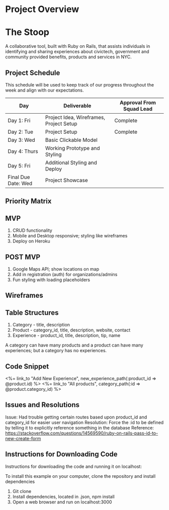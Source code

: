 # Project Overview

# The Stoop
A collaborative tool, built with Ruby on Rails, that assists individuals in identifying and sharing experiences about civictech, government and community provided benefits, products and services in NYC.

## Project Schedule

This schedule will be used to keep track of our progress throughout the week and align with our expectations.  

|  Day | Deliverable | Approval From Squad Lead |
|---|---| ---|
|Day 1: Fri| Project Idea, Wireframes, Project Setup| Complete |
|Day 2: Tue| Project Setup| Complete |
|Day 3: Wed| Basic Clickable Model | |
|Day 4: Thurs| Working Prototype and Styling| |
|Day 5: Fri| Additional Styling and Deploy | |
|Final Due Date: Wed| Project Showcase | |

## Priority Matrix

## MVP

1. CRUD functionality
2. Mobile and Desktop responsive; styling like wireframes
3. Deploy on Heroku

## POST MVP

1. Google Maps API; show locations on map
2. Add in registration (auth) for organizations/admins
3. Fun styling with loading placeholders

## Wireframes

## Table Structures
1. Category - title, description
2. Product - category_id, title, description, website, contact
3. Experience - product_id, title, description, tip, name

A category can have many products and a product can have many experiences; but a category has no experiences.

## Code Snippet

<%= link_to "Add New Experience", new_experience_path(:product_id => @product.id) %>
<%= link_to "All products", category_path(:id => @product.category_id) %>

## Issues and Resolutions
Issue: Had trouble getting certain routes based upon product_id and category_id for easier user navigation
Resolution: Force the :id to be defined by telling it to explicitly reference something in the database
Reference:
https://stackoverflow.com/questions/14569590/ruby-on-rails-pass-id-to-new-create-form

## Instructions for Downloading Code
Instructions for downloading the code and running it on localhost:

To install this example on your computer, clone the repository and install dependencies
1. Git clone
2. Install dependencies, located in .json, npm install
3. Open a web browser and run on localhost:3000

